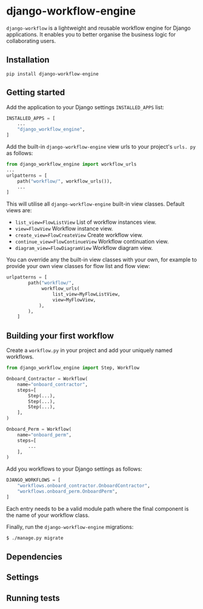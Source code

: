 # django-workflow-engine
`django-workflow` is a lightweight and reusable workflow engine for 
Django applications. It enables you to better organise the business logic for 
collaborating users.

## Installation

    pip install django-workflow-engine

## Getting started
Add the application to your Django settings `INSTALLED_APPS` list:

```python
INSTALLED_APPS = [
    ...
    "django_workflow_engine",
]
```

Add the built-in `django-workflow-engine` view urls to your project's `urls.
py` as 
follows:


```python
from django_workflow_engine import workflow_urls
...
urlpatterns = [
    path("workflow/", workflow_urls()),
    ...
]
```

This will utilise all `django-workflow-engine` built-in view classes. Default views are:
- `list_view=FlowListView` List of workflow instances view.
- `view=FlowView` Workflow instance view.
- `create_view=FlowCreateView` Create workflow view.
- `continue_view=FlowContinueView` Workflow continuation view.
- `diagram_view=FlowDiagramView` Workflow diagram view.

You can override any the built-in view classes with your own, for example to
provide your own view classes for flow list and flow view:

```python
urlpatterns = [
        path("workflow/", 
             workflow_urls(
                 list_view=MyFlowListView,
                 view=MyFlowView,
            ),
        ),
    ]
```

## Building your first workflow

Create a `workflow.py` in your project and add your uniquely named workflows.

```python
from django_workflow_engine import Step, Workflow

Onboard_Contractor = Workflow(
    name="onboard_contractor",
    steps=[
        Step(...),
        Step(...),
        Step(...),
    ],
)

Onboard_Perm = Workflow(
    name="onboard_perm",
    steps=[
        ...
    ],
)
```

Add you workflows to your Django settings as follows:

```python
DJANGO_WORKFLOWS = [
    "workflows.onboard_contractor.OnboardContractor",
    "workflows.onboard_perm.OnboardPerm",
]
```

Each entry needs to be a valid module path where the final component is the 
name of your workflow class.  

Finally, run the `django-workflow-engine` migrations:

```bash
$ ./manage.py migrate
```

## Dependencies

## Settings

## Running tests

